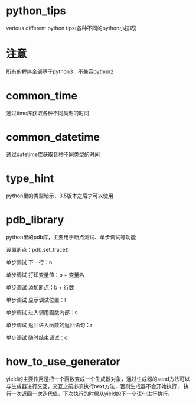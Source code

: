 # python_tips
various different python tips(各种不同的python小技巧)

# 注意
所有的程序全部基于python3，不兼容python2

# common_time
通过time库获取各种不同类型的时间

# common_datetime
通过datetime库获取各种不同类型的时间

# type_hint
python里的类型暗示，3.5版本之后才可以使用

# pdb_library
python里的pdb库，主要用于断点测试、单步调试等功能

设置断点：pdb.set_trace()

单步调试 下一行：n

单步调试 打印变量值：p + 变量名

单步调试 添加断点：b + 行数

单步调试 显示调试位置：l

单步调试 进入调用函数内部：s

单步调试 返回进入函数的返回语句：r

单步调试 随时结束调试：q

# how_to_use_generator

yield的主要作用是把一个函数变成一个生成器对象，通过生成器的send方法可以与生成器进行交互，交互之前必须执行next方法，否则生成器不会开始执行，
执行一次返回一次迭代值，下次执行的时候从yield的下一个语句进行执行。

